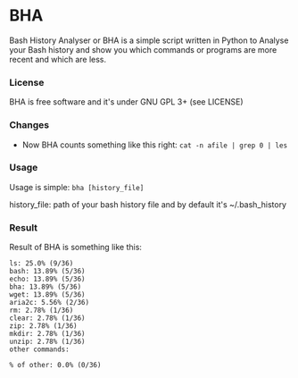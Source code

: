 # BHA

Bash History Analyser or BHA is a simple script written in Python to Analyse your Bash history and show you which commands or programs are more recent and which are less.

### License
BHA is free software and it's under GNU GPL 3+ (see LICENSE)

### Changes
* Now BHA counts something like this right: `cat -n afile | grep 0 | les`

### Usage
Usage is simple: `bha [history_file]`

  history_file: path of your bash history file and by default it's ~/.bash_history

### Result
Result of BHA is something like this:


```
ls: 25.0% (9/36)
bash: 13.89% (5/36)
echo: 13.89% (5/36)
bha: 13.89% (5/36)
wget: 13.89% (5/36)
aria2c: 5.56% (2/36)
rm: 2.78% (1/36)
clear: 2.78% (1/36)
zip: 2.78% (1/36)
mkdir: 2.78% (1/36)
unzip: 2.78% (1/36)
other commands: 

% of other: 0.0% (0/36)

```


